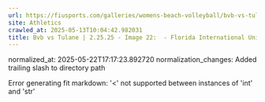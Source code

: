 ```yaml
---
url: https://fiusports.com/galleries/womens-beach-volleyball/bvb-vs-tulane-2-25-25/image-22/355/62575/
site: Athletics
crawled_at: 2025-05-13T10:04:42.982031
title: Bvb vs Tulane | 2.25.25 - Image 22:  - Florida International University
---
```

normalized_at: 2025-05-22T17:17:23.892720
normalization_changes: Added trailing slash to directory path

Error generating fit markdown: '<' not supported between instances of 'int' and 'str'